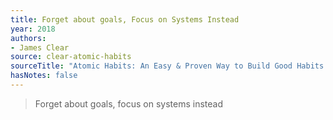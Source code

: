 ```yaml
---
title: Forget about goals, Focus on Systems Instead
year: 2018
authors:
- James Clear
source: clear-atomic-habits
sourceTitle: "Atomic Habits: An Easy & Proven Way to Build Good Habits & Break Bad Ones"
hasNotes: false
---
```


> Forget about goals, focus on systems instead
